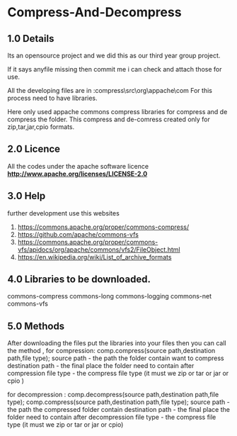 # Compress-And-Decompress
## 1.0 Details
Its an opensource project and we did this as our third year group project.

If it says anyfile missing then commit me i can check and attach those for use.

All the developing files are in :compress\src\org\appache\com
For this process need to have libraries.

Here only used appache commons compress libraries for compress and de compress the folder.
This compress and de-comress created only for zip,tar,jar,cpio formats.

## 2.0 Licence
All the codes under the apache software licence
 **http://www.apache.org/licenses/LICENSE-2.0**
 
## 3.0 Help
 further development use this websites 
 1. https://commons.apache.org/proper/commons-compress/
 2. https://github.com/apache/commons-vfs
 3. https://commons.apache.org/proper/commons-vfs/apidocs/org/apache/commons/vfs2/FileObject.html
 4. https://en.wikipedia.org/wiki/List_of_archive_formats
 
## 4.0 Libraries to be downloaded.
commons-compress
commons-long
commons-logging
commons-net
commons-vfs

## 5.0 Methods
After downloading the files put the libraries into your files
then you can call the method ,
for compression:
comp.compress(source path,destination path,file type);
source path - the path the folder contain want to compress
destination path - the final place the folder need to contain after compression
file type - the compress file type (it must we zip or tar or jar or cpio )  

for decompression :
comp.decompress(source path,destination path,file type);
comp.compress(source path,destination path,file type);
source path - the path the compressed folder contain
destination path - the final place the folder need to contain after decompression
file type - the compress file type (it must we zip or tar or jar or cpio)
